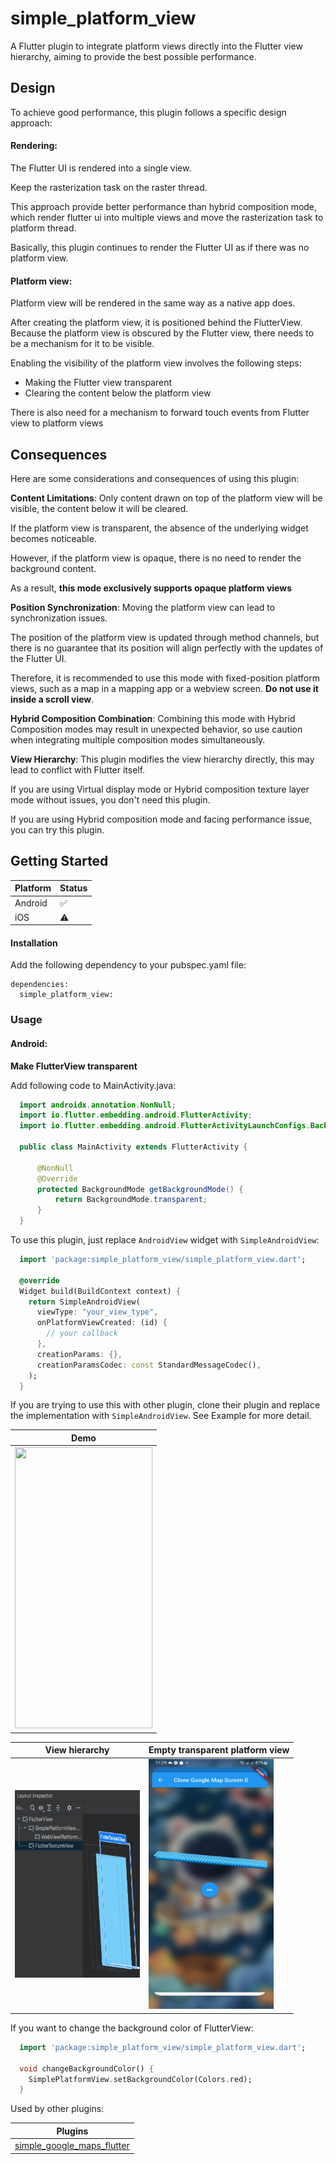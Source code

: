# simple_platform_view

A Flutter plugin to integrate platform views directly into the Flutter view hierarchy, aiming to provide the best possible performance.

## Design
To achieve good performance, this plugin follows a specific design approach:
#### Rendering:

The Flutter UI is rendered into a single view.

Keep the rasterization task on the raster thread.

This approach provide better performance than hybrid composition mode, which render flutter ui into multiple views and move the rasterization task to platform thread.

Basically, this plugin continues to render the Flutter UI as if there was no platform view.

#### Platform view:

Platform view will be rendered in the same way as a native app does.

After creating the platform view, it is positioned behind the FlutterView.
Because the platform view is obscured by the Flutter view, there needs to be a mechanism for it to be visible.

Enabling the visibility of the platform view involves the following steps:
- Making the Flutter view transparent
- Clearing the content below the platform view

There is also need for a mechanism to forward touch events from Flutter view to platform views

## Consequences
Here are some considerations and consequences of using this plugin:

**Content Limitations**: Only content drawn on top of the platform view will be visible, the content below it will be cleared.

If the platform view is transparent, the absence of the underlying widget becomes noticeable.

However, if the platform view is opaque, there is no need to render the background content.

As a result, **this mode exclusively supports opaque platform views**

**Position Synchronization**: Moving the platform view can lead to synchronization issues.

The position of the platform view is updated through method channels, but there is no guarantee
that its position will align perfectly with the updates of the Flutter UI.

Therefore, it is recommended to use this mode with fixed-position platform views, such as
a map in a mapping app or a webview screen. **Do not use it inside a scroll view**.

**Hybrid Composition Combination**: Combining this mode with Hybrid Composition modes may result in unexpected behavior,
so use caution when integrating multiple composition modes simultaneously.

**View Hierarchy**: This plugin modifies the view hierarchy directly, this may lead to conflict with Flutter itself.

If you are using Virtual display mode or Hybrid composition texture layer mode without issues, you don't need this plugin.

If you are using Hybrid composition mode and facing performance issue, you can try this plugin.

## Getting Started

| Platform | Status     |
|----------|------------|
| Android  | 	✅     |
| iOS      | ⚠️ |

#### Installation
Add the following dependency to your pubspec.yaml file:

```
dependencies:
  simple_platform_view:
```

### Usage
#### Android:
**Make FlutterView transparent**

Add following code to MainActivity.java:
  ```java
    import androidx.annotation.NonNull;
    import io.flutter.embedding.android.FlutterActivity;
    import io.flutter.embedding.android.FlutterActivityLaunchConfigs.BackgroundMode;

    public class MainActivity extends FlutterActivity {

        @NonNull
        @Override
        protected BackgroundMode getBackgroundMode() {
            return BackgroundMode.transparent;
        }
    }
  ```

To use this plugin, just replace `AndroidView` widget with `SimpleAndroidView`:

  ```dart
    import 'package:simple_platform_view/simple_platform_view.dart';

    @override
    Widget build(BuildContext context) {
      return SimpleAndroidView(
        viewType: "your_view_type",
        onPlatformViewCreated: (id) {
          // your callback
        },
        creationParams: {},
        creationParamsCodec: const StandardMessageCodec(),
      );
    }
  ```

If you are trying to use this with other plugin, clone their plugin and replace the implementation with `SimpleAndroidView`. See Example for more detail.

| Demo                       |
| ------------------------------|
| <img src="https://raw.githubusercontent.com/XuanTung95/simple_platform_view/master/images/demo_video.gif" width="220" height="450"> |

| View hierarchy                        | Empty transparent platform view                        |
| ------------------------------| ------------------------------|
| <img src="https://raw.githubusercontent.com/XuanTung95/simple_platform_view/master/images/Screenshot_2.png" width="200" height="300"> | <img src="https://raw.githubusercontent.com/XuanTung95/simple_platform_view/master/images/Screenshot_1.jpg" width="200" height="400">  |


If you want to change the background color of FlutterView:

  ```dart
    import 'package:simple_platform_view/simple_platform_view.dart';

    void changeBackgroundColor() {
      SimplePlatformView.setBackgroundColor(Colors.red);
    }
  ```

Used by other plugins:

| Plugins                       |
| ------------------------------|
| [simple_google_maps_flutter](https://github.com/XuanTung95/simple_google_maps_flutter) |
